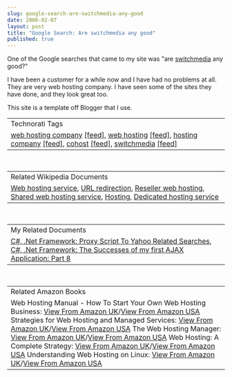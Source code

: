 ```yaml
---
slug: google-search-are-switchmedia-any-good
date: 2006-02-07
layout: post
title: "Google Search: Are switchmedia any good"
published: true
---
```

One of the Google searches that came to my site was "are <a href="www.switchmedia.co.uk">switchmedia</a> any good?"<p />I have been a customer for a while now and I have had no problems at all.  They are very web hosting company.  I have seen some of the sites they have done, and they look great too.<p />This site is a template off Blogger that I use.<p /><table class="TechnoratiHead TagHeader">
<tr><td>Technorati Tags</td></tr>
<tr class="Technorati"><td>
<a href="http://www.kinlan.co.uk/tag/web%20hosting%20company" class="Tag" rel="tag">web hosting company</a> <a href="http://feeds.technorati.com/feed/posts/tag/web%20hosting%20company" class="Tag">[feed]</a>, <a href="http://www.kinlan.co.uk/tag/web%20hosting" class="Tag" rel="tag">web hosting</a> <a href="http://feeds.technorati.com/feed/posts/tag/web%20hosting" class="Tag">[feed]</a>, <a href="http://www.kinlan.co.uk/tag/hosting%20company" class="Tag" rel="tag">hosting company</a> <a href="http://feeds.technorati.com/feed/posts/tag/hosting%20company" class="Tag">[feed]</a>, <a href="http://www.kinlan.co.uk/tag/cohost" class="Tag" rel="tag">cohost</a> <a href="http://feeds.technorati.com/feed/posts/tag/cohost" class="Tag">[feed]</a>, <a href="http://www.kinlan.co.uk/tag/switchmedia" class="Tag" rel="tag">switchmedia</a> <a href="http://feeds.technorati.com/feed/posts/tag/switchmedia" class="Tag">[feed]</a>
</td></tr>
</table><br /><table class="TechnoratiHead TagHeader">
<tr><td>Related Wikipedia Documents</td></tr>
<tr class="Technorati"><td>
<a href="http://en.wikipedia.org/wiki/Web_hosting" class="Tag" rel="tag">Web hosting service</a>, <a href="http://en.wikipedia.org/wiki/URL_redirection" class="Tag" rel="tag">URL redirection</a>, <a href="http://en.wikipedia.org/wiki/Reseller_hosting" class="Tag" rel="tag">Reseller web hosting</a>, <a href="http://en.wikipedia.org/wiki/Virtual_host" class="Tag" rel="tag">Shared web hosting service</a>, <a href="http://en.wikipedia.org/wiki/Hosting" class="Tag" rel="tag">Hosting</a>, <a href="http://en.wikipedia.org/wiki/Dedicated_server" class="Tag" rel="tag">Dedicated hosting service</a>
</td></tr>
</table><br /><table class="TechnoratiHead TagHeader">
<tr><td>My Related Documents</td></tr>
<tr class="Technorati"><td>
<a href="http://www.kinlan.co.uk/2005/08/proxy-script-to-yahoo-related-searches.html" class="Tag" rel="tag">C#, .Net Framework: Proxy Script To Yahoo Related Searches</a>, <a href="http://www.kinlan.co.uk/2005/08/successes-of-my-first-ajax_112454500202465084.html" class="Tag" rel="tag">C#, .Net Framework: The Successes of my first AJAX Application: Part 8</a>
</td></tr>
</table><br /><table class="TechnoratiHead TagHeader">
<tr><td>Related Amazon Books</td></tr>
<tr class="Technorati"><td>Web Hosting Manual - How To Start Your Own Web Hosting Business: <a href="http://www.amazon.co.uk/exec/obidos/redirect?tag=cnetfra-21&amp;link_code=xm2&amp;camp=2025&amp;creative=165953&amp;path=http://www.amazon.co.uk/gp/redirect.html%253fASIN=1411608542%2526tag=cnetfra-21%2526lcode=xm2%2526cID=2025%2526ccmID=165953%2526location=/o/ASIN/1411608542%25253FSubscriptionId=0CM2PVF6VAHJQKW5G782" class="Tag" rel="tag">View From Amazon UK</a>/<a href="http://www.amazon.com/exec/obidos/redirect?tag=cnetfra-20&amp;link_code=xm2&amp;camp=2025&amp;creative=165953&amp;path=http://www.amazon.com/gp/redirect.html%253fASIN=1411608542%2526tag=cnetfra-20%2526lcode=xm2%2526cID=2025%2526ccmID=165953%2526location=/o/ASIN/1411608542%25253FSubscriptionId=0CM2PVF6VAHJQKW5G782" class="Tag" rel="tag">View From Amazon USA</a> Strategies for Web Hosting and Managed Services: <a href="http://www.amazon.co.uk/exec/obidos/redirect?tag=cnetfra-21&amp;link_code=xm2&amp;camp=2025&amp;creative=165953&amp;path=http://www.amazon.co.uk/gp/redirect.html%253fASIN=0471085782%2526tag=cnetfra-21%2526lcode=xm2%2526cID=2025%2526ccmID=165953%2526location=/o/ASIN/0471085782%25253FSubscriptionId=0CM2PVF6VAHJQKW5G782" class="Tag" rel="tag">View From Amazon UK</a>/<a href="http://www.amazon.com/exec/obidos/redirect?tag=cnetfra-20&amp;link_code=xm2&amp;camp=2025&amp;creative=165953&amp;path=http://www.amazon.com/gp/redirect.html%253fASIN=0471085782%2526tag=cnetfra-20%2526lcode=xm2%2526cID=2025%2526ccmID=165953%2526location=/o/ASIN/0471085782%25253FSubscriptionId=0CM2PVF6VAHJQKW5G782" class="Tag" rel="tag">View From Amazon USA</a> The Web Hosting Manager: <a href="http://www.amazon.co.uk/exec/obidos/redirect?tag=cnetfra-21&amp;link_code=xm2&amp;camp=2025&amp;creative=165953&amp;path=http://www.amazon.co.uk/gp/redirect.html%253fASIN=1411653149%2526tag=cnetfra-21%2526lcode=xm2%2526cID=2025%2526ccmID=165953%2526location=/o/ASIN/1411653149%25253FSubscriptionId=0CM2PVF6VAHJQKW5G782" class="Tag" rel="tag">View From Amazon UK</a>/<a href="http://www.amazon.com/exec/obidos/redirect?tag=cnetfra-20&amp;link_code=xm2&amp;camp=2025&amp;creative=165953&amp;path=http://www.amazon.com/gp/redirect.html%253fASIN=1411653149%2526tag=cnetfra-20%2526lcode=xm2%2526cID=2025%2526ccmID=165953%2526location=/o/ASIN/1411653149%25253FSubscriptionId=0CM2PVF6VAHJQKW5G782" class="Tag" rel="tag">View From Amazon USA</a> Web Hosting: A Complete Strategy: <a href="http://www.amazon.co.uk/exec/obidos/redirect?tag=cnetfra-21&amp;link_code=xm2&amp;camp=2025&amp;creative=165953&amp;path=http://www.amazon.co.uk/gp/redirect.html%253fASIN=0072132795%2526tag=cnetfra-21%2526lcode=xm2%2526cID=2025%2526ccmID=165953%2526location=/o/ASIN/0072132795%25253FSubscriptionId=0CM2PVF6VAHJQKW5G782" class="Tag" rel="tag">View From Amazon UK</a>/<a href="http://www.amazon.com/exec/obidos/redirect?tag=cnetfra-20&amp;link_code=xm2&amp;camp=2025&amp;creative=165953&amp;path=http://www.amazon.com/gp/redirect.html%253fASIN=0072132795%2526tag=cnetfra-20%2526lcode=xm2%2526cID=2025%2526ccmID=165953%2526location=/o/ASIN/0072132795%25253FSubscriptionId=0CM2PVF6VAHJQKW5G782" class="Tag" rel="tag">View From Amazon USA</a> Understanding Web Hosting on Linux: <a href="http://www.amazon.co.uk/exec/obidos/redirect?tag=cnetfra-21&amp;link_code=xm2&amp;camp=2025&amp;creative=165953&amp;path=http://www.amazon.co.uk/gp/redirect.html%253fASIN=1583470328%2526tag=cnetfra-21%2526lcode=xm2%2526cID=2025%2526ccmID=165953%2526location=/o/ASIN/1583470328%25253FSubscriptionId=0CM2PVF6VAHJQKW5G782" class="Tag" rel="tag">View From Amazon UK</a>/<a href="http://www.amazon.com/exec/obidos/redirect?tag=cnetfra-20&amp;link_code=xm2&amp;camp=2025&amp;creative=165953&amp;path=http://www.amazon.com/gp/redirect.html%253fASIN=1583470328%2526tag=cnetfra-20%2526lcode=xm2%2526cID=2025%2526ccmID=165953%2526location=/o/ASIN/1583470328%25253FSubscriptionId=0CM2PVF6VAHJQKW5G782" class="Tag" rel="tag">View From Amazon USA</a>
</td></tr>
</table><div class="blogger-post-footer"><img class="posterous_download_image" src="https://blogger.googleusercontent.com/tracker/8109338-113932183042313054?l=www.kinlan.co.uk%2Findex.html" height="1" alt="" width="1" /></div>

